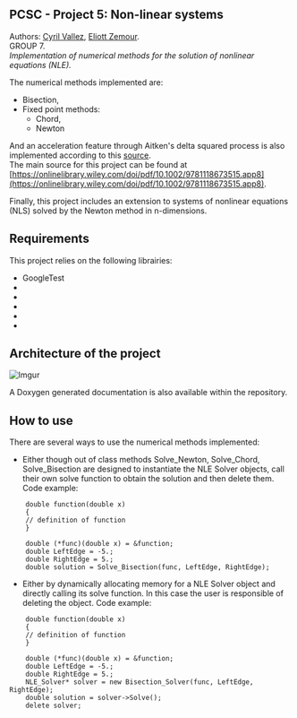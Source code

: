## PCSC - Project 5: Non-linear systems

Authors: [Cyril Vallez](mailto:cyril.vallez@epfl.ch), [Eliott Zemour](mailto:eliott.zemour@epfl.ch).   
GROUP 7.   
_Implementation of numerical methods for the solution of nonlinear equations (NLE)._  

The numerical methods implemented are:
* Bisection,
* Fixed point methods:
  * Chord,
  * Newton

And an acceleration feature through Aitken's delta squared process is also implemented according to this [source](https://en.wikipedia.org/wiki/Aitken%27s_delta-squared_process).  
The main source for this project can be found at [https://onlinelibrary.wiley.com/doi/pdf/10.1002/9781118673515.app8](https://onlinelibrary.wiley.com/doi/pdf/10.1002/9781118673515.app8).

Finally, this project includes an extension to systems of nonlinear equations (NLS) solved by the Newton method in n-dimensions.

## Requirements
This project relies on the following librairies:
* GoogleTest
* <cmath>
* <chrono>
* <string>
* <iostream>
* <cstdlib>

## Architecture of the project

![Imgur](https://i.imgur.com/Oi06fhP.png)

A Doxygen generated documentation is also available within the repository.

## How to use
There are several ways to use the numerical methods implemented:
* Either though out of class methods Solve_Newton, Solve_Chord, Solve_Bisection are designed to instantiate the NLE Solver objects, call their own solve function to obtain the solution and then delete them.
Code example:
```
    double function(double x)
    {
    // definition of function
    }
    
    double (*func)(double x) = &function;
    double LeftEdge = -5.;
    double RightEdge = 5.;
    double solution = Solve_Bisection(func, LeftEdge, RightEdge);
```
* Either by dynamically allocating memory for a NLE Solver object and directly calling its solve function. In this case the user is responsible of deleting the object.
Code example:
```
    double function(double x)
    {
    // definition of function
    }
    
    double (*func)(double x) = &function;
    double LeftEdge = -5.;
    double RightEdge = 5.;
    NLE_Solver* solver = new Bisection_Solver(func, LeftEdge, RightEdge);
    double solution = solver->Solve();
    delete solver;
```
